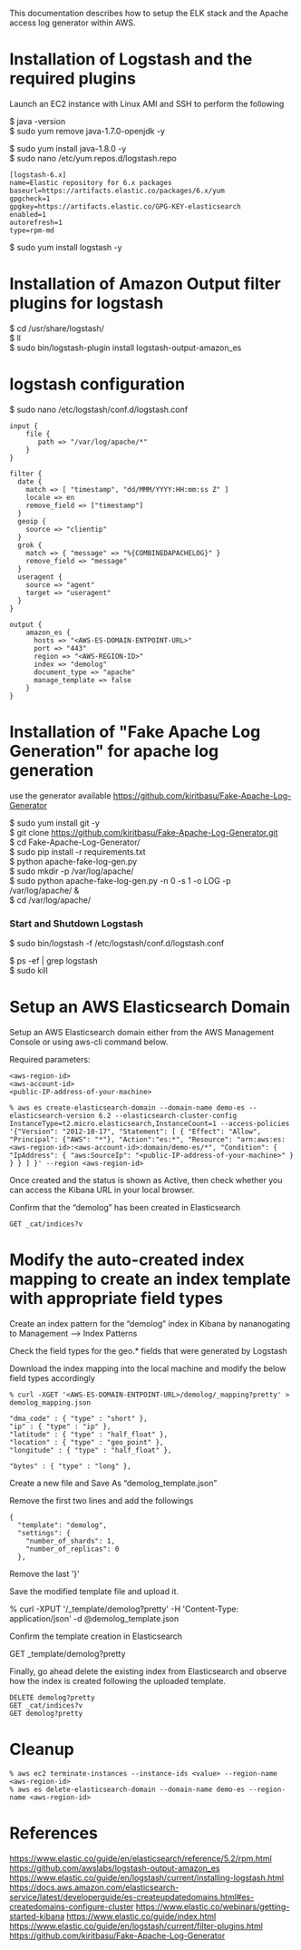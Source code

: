 This documentation describes how to setup the ELK stack and the Apache access log generator within AWS.

# Installation of Logstash and the required plugins

Launch an EC2 instance with Linux AMI and SSH to perform the following

$ java -version  
$ sudo yum remove java-1.7.0-openjdk -y

$ sudo yum install java-1.8.0 -y   
$ sudo nano /etc/yum.repos.d/logstash.repo  
```
[logstash-6.x]
name=Elastic repository for 6.x packages
baseurl=https://artifacts.elastic.co/packages/6.x/yum
gpgcheck=1
gpgkey=https://artifacts.elastic.co/GPG-KEY-elasticsearch
enabled=1
autorefresh=1
type=rpm-md
```
$ sudo yum install logstash -y  

# Installation of Amazon Output filter plugins for logstash 

$ cd /usr/share/logstash/  
$ ll  
$ sudo bin/logstash-plugin install logstash-output-amazon_es  

# logstash configuration

$ sudo nano /etc/logstash/conf.d/logstash.conf  
```
input {
    file {
       path => "/var/log/apache/*"
    }
}

filter {
  date {
    match => [ "timestamp", "dd/MMM/YYYY:HH:mm:ss Z" ]
    locale => en
    remove_field => ["timestamp"]
  }
  geoip {
    source => "clientip"
  }
  grok {
    match => { "message" => "%{COMBINEDAPACHELOG}" }
    remove_field => "message"
  }
  useragent {
    source => "agent"
    target => "useragent"
  }
}

output {
    amazon_es {
      hosts => "<AWS-ES-DOMAIN-ENTPOINT-URL>"
      port => "443"
      region => "<AWS-REGION-ID>"
      index => "demolog"
      document_type => "apache"
      manage_template => false
    }
}
```
 
# Installation of "Fake Apache Log Generation" for apache log generation

use the generator available <https://github.com/kiritbasu/Fake-Apache-Log-Generator>

$ sudo yum install git -y  
$ git clone https://github.com/kiritbasu/Fake-Apache-Log-Generator.git  
$ cd Fake-Apache-Log-Generator/   
$ sudo pip install -r requirements.txt  
$ python apache-fake-log-gen.py  
$ sudo mkdir -p /var/log/apache/  
$ sudo python apache-fake-log-gen.py -n 0 -s 1 -o LOG -p /var/log/apache/ &  
$ cd /var/log/apache/  

### Start and Shutdown Logstash

$ sudo bin/logstash -f /etc/logstash/conf.d/logstash.conf

$ ps -ef | grep logstash  
$ sudo kill <process-id> 

# Setup an AWS Elasticsearch Domain

Setup an AWS Elasticsearch domain either from the AWS Management Console or using aws-cli command below.

Required parameters:
```
<aws-region-id>
<aws-account-id>
<public-IP-address-of-your-machine>
```
```
% aws es create-elasticsearch-domain --domain-name demo-es --elasticsearch-version 6.2 --elasticsearch-cluster-config InstanceType=t2.micro.elasticsearch,InstanceCount=1 --access-policies '{"Version": "2012-10-17", "Statement": [ { "Effect": "Allow", "Principal": {"AWS": "*"}, "Action":"es:*", "Resource": "arn:aws:es:<aws-region-id>:<aws-account-id>:domain/demo-es/*", "Condition": { "IpAddress": { "aws:SourceIp": "<public-IP-address-of-your-machine>" } } } ] }' --region <aws-region-id>
```

Once created and the status is shown as Active, then check whether you can access the Kibana URL in your local browser.

Confirm that the “demolog” has been created in Elasticsearch
```
GET _cat/indices?v
```

# Modify the auto-created index mapping to create an index template with appropriate field types
Create an index pattern for the “demolog” index in Kibana by nananogating to Management —> Index Patterns

Check the field types for the geo.* fields that were generated by Logstash

Download the index mapping into the local machine and modify the below field types accordingly
```
% curl -XGET '<AWS-ES-DOMAIN-ENTPOINT-URL>/demolog/_mapping?pretty' > demolog_mapping.json
```
```
"dma_code" : { "type" : "short" },
"ip" : { "type" : "ip" },
"latitude" : { "type" : "half_float" },
"location" : { "type" : "geo_point" },
"longitude" : { "type" : "half_float" },
```
```
"bytes" : { "type" : "long" },
```
Create a new file and Save As “demolog_template.json”

Remove the first two lines and add the followings
```
{
  "template": "demolog",
  "settings": {
    "number_of_shards": 1,
    "number_of_replicas": 0
  },
 ```
Remove the last '}'

Save the modified template file and upload it.

% curl -XPUT '<AWS-ES-DOMAIN-ENTPOINT-URL>/_template/demolog?pretty' -H 'Content-Type: application/json' -d @demolog_template.json

Confirm the template creation in Elasticsearch

GET _template/demolog?pretty

Finally, go ahead delete the existing index from Elasticsearch and observe how the index is created following the uploaded template.
```
DELETE demolog?pretty
GET _cat/indices?v
GET demolog?pretty
```


# Cleanup
```
% aws ec2 terminate-instances --instance-ids <value> --region-name <aws-region-id>
% aws es delete-elasticsearch-domain --domain-name demo-es --region-name <aws-region-id>
```
# References

https://www.elastic.co/guide/en/elasticsearch/reference/5.2/rpm.html
https://github.com/awslabs/logstash-output-amazon_es
https://www.elastic.co/guide/en/logstash/current/installing-logstash.html
https://docs.aws.amazon.com/elasticsearch-service/latest/developerguide/es-createupdatedomains.html#es-createdomains-configure-cluster
https://www.elastic.co/webinars/getting-started-kibana
https://www.elastic.co/guide/index.html
https://www.elastic.co/guide/en/logstash/current/filter-plugins.html
https://github.com/kiritbasu/Fake-Apache-Log-Generator

